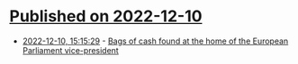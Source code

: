 # [Published on 2022-12-10](index.md)

* [2022-12-10, 15:15:29](https://news.ycombinator.com/item?id=33933279) - [Bags of cash found at the home of the European Parliament vice-president](https://www.ekathimerini.com/news/1199951/cash-found-in-mep-kailis-brussels-home-reports/)
